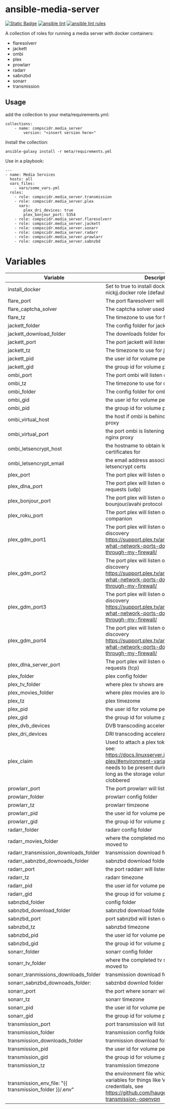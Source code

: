 # ansible-media-server
[![Static Badge](https://img.shields.io/badge/Ansible_galaxy-Download-blue)](https://galaxy.ansible.com/ui/repo/published/compscidr/media_server/)
[![ansible lint](https://github.com/compscidr/ansible-media-server/actions/workflows/check.yml/badge.svg)](https://github.com/compscidr/ansible-media-server/actions/workflows/check.yml)
[![ansible lint rules](https://img.shields.io/badge/Ansible--lint-rules%20table-blue.svg)](https://ansible.readthedocs.io/projects/lint/rules/)

A collection of roles for running a media server with docker containers:
- flaresolverr
- jackett
- ombi
- plex
- prowlarr
- radarr
- sabnzbd
- sonarr
- transmission

## Usage
add the collection to your meta/requirements.yml:
```
collections:
    - name: compscidr.media_server
        version: "<insert version here>"
```

Install the collection:
```
ansible-galaxy install -r meta/requirements.yml
```

Use in a playbook:
```
---
- name: Media Services
  hosts: all
  vars_files:
    - vars/some_vars.yml
  roles:
    - role: compscidr.media_server.transmission
    - role: compscidr.media_server.plex
      vars:
        plex_dri_devices: true
        plex_bonjour_port: 5354
    - role: compscidr.media_server.flaresolverr
    - role: compscidr.media_server.jackett
    - role: compscidr.media_server.sonarr
    - role: compscidr.media_server.radarr
    - role: compscidr.media_server.prowlarr
    - role: compscidr.media_server.sabnzbd
```

# Variables
Variable                                | Description
--------------------------------------- | ------------------------------------------------------------------------------------------------------------------------------------------------------------------------------------------------------
install_docker                          | Set to true to install docker with the nickjj.docker role (defaults to false)
flare_port                              | The port flaresolverr will listen on
flare_captcha_solver                    | The captcha solver used for flaresolverr
flare_tz                                | The timezone to use for flaresolverr
jackett_folder                          | The config folder for jacket
jackett_download_folder                 | The downloads folder for jackett
jackett_port                            | The port jackett will listen on
jackett_tz                              | The timezone to use for jackett
jackett_pid                             | the user id for volume permissions
jackett_gid                             | the group id for volume permissions
ombi_port                               | The port ombi will listen on
ombi_tz                                 | The timezone to use for ombi
ombi_folder                             | The config folder for ombi
ombi_gid                                | the user id for volume permissions
ombi_pid                                | the group id for volume permissions
ombi_virtual_host                       | the host if ombi is behind a nginx reverse proxy
ombi_virtual_port                       | the port ombi is listening on behind the nginx proxy
ombi_letsencrypt_host                   | the hostname to obtain letsencrypt certificates for
ombi_letsencrypt_email                  | the email address associated with the letsencrypt certs
plex_port                               | The port plex will listen on
plex_dlna_port                          | The port plex will listen on for DNLA requests (udp)
plex_bonjour_port                       | The port plex will listen on for bounjour/avahi protocol
plex_roku_port                          | The port plex will listen on for roku companion
plex_gdm_port1                          | The port plex will listen on for GDM network discovery https://support.plex.tv/articles/201543147-what-network-ports-do-i-need-to-allow-through-my-firewall/
plex_gdm_port2                          | The port plex will listen on for GDM network discovery https://support.plex.tv/articles/201543147-what-network-ports-do-i-need-to-allow-through-my-firewall/
plex_gdm_port3                          | The port plex will listen on for GDM network discovery https://support.plex.tv/articles/201543147-what-network-ports-do-i-need-to-allow-through-my-firewall/
plex_gdm_port4                          | The port plex will listen on for GDM network discovery https://support.plex.tv/articles/201543147-what-network-ports-do-i-need-to-allow-through-my-firewall/
plex_dlna_server_port                   | The port plex will listen on for DNLA requests (tcp)
plex_folder                             | plex config folder
plex_tv_folder                          | where plex tv shows are located
plex_movies_folder                      | where plex movies are located
plex_tz                                 | plex timezome
plex_pid                                | the user id for volume permissions
plex_gid                                | the group id for volume permissions
plex_dvb_devices                        | DVB transcoding acceleration
plex_dri_devices                        | DRI transcoding acceleration
plex_claim                              | Used to attach a plex token to the server, see: https://docs.linuxserver.io/images/docker-plex/#environment-variables-e. This only needs to be present during initial setup as long as the storage volume hasn't been clobbered
prowlarr_port                           | The port prowlarr will listen on
prowlarr_folder                         | prowlarr config folder
prowlarr_tz                             | prowlarr timzeone
prowlarr_pid                            | the user id for volume permissions
prowlarr_gid                            | the group id for volume permissions
radarr_folder                           | radarr config folder
radarr_movies_folder                    | where the completed moves should be moved to
radarr_transmission_downloads_folder    | transmission download folder
radarr_sabnzbd_downoads_folder          | sabnzbd download folder
radarr_port                             | the port raddarr will listen on
radarr_tz                               | radarr timezone
radarr_pid                              | the user id for volume permissions
radarr_gid                              | the group id for volume permissions
sabnzbd_folder                          | config folder
sabnzbd_download_folder                 | sabnzbd download folder
sabnzbd_port                            | port sabnzbd will listen on
sabnzbd_tz                              | sabnzbd timezone
sabnzbd_pid                             | the user id for volume permission
sabnzbd_gid                             | the group id for volume permission
sonarr_folder                           | sonarr config folder
sonarr_tv_folder                        | where the completed tv shows will be moved to
sonarr_tranmissions_downloads_folder    | transmission download folder
sonarr_sabnzbd_downoads_folder:         | sabznbd downlod folder
sonarr_port                             | the port where sonarr will listen on
sonarr_tz                               | sonarr timezone
sonarr_pid                              | the user id for volume permissions
sonarr_gid                              | the group id for volume permissions
transmission_port                       | port transmission will listen on
transmission_folder                     | transmission config folder
transmission_downloads_folder           | tranmission download folder
transmission_pid                        | the user id for volume permissions
transmission_gid                        | the group id for volume permissions
transmission_tz                         | transmission timezone
transmission_env_file: "{{ transmission_folder }}/.env" | the environment file which contains env variables for things like VPN login credentials, see https://github.com/haugene/docker-transmission-openvpn

